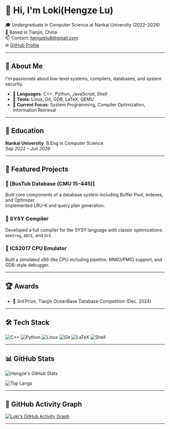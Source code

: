 <!-- ## Hi there 👋
-->
<!--
**Lllsir0202/Lllsir0202** is a ✨ _special_ ✨ repository because its `README.md` (this file) appears on your GitHub profile.

Here are some ideas to get you started:
-->
# 👋 Hi, I'm Loki(Hengze Lu)

🎓 Undergraduate in Computer Science at Nankai University (2022–2026)  
📍 Based in Tianjin, China  
📫 Contact: [hengzelu8@gmail.com](mailto:hengzelu8@gmail.com)  
🌐 [GitHub Profile](https://github.com/Lllsir0202)

---

## 🚀 About Me

I'm passionate about low-level systems, compilers, databases, and system security.

- 🔧 **Languages**: C++, Python, JavaScript, Shell
- 🧰 **Tools**: Linux, Git, GDB, LaTeX, QEMU
- 🌱 **Current Focus**: System Programming, Compiler Optimization, Information Retrieval

---

## 🧠 Education

**Nankai University**, B.Eng in Computer Science  
*Sep 2022 – Jun 2026*  

---

## 📂 Featured Projects

### 🔸 [BusTub Database (CMU 15-445)] 
Built core components of a database system including Buffer Pool, Indexes, and Optimizer.  
Implemented LRU-K and query plan generation.

### 🔸 SYSY Compiler  
Developed a full compiler for the SYSY language with classic optimizations: `mem2reg`, `ADCE`, and `DCE`.

### 🔸 ICS2017 CPU Emulator  
Built a simulated x86-like CPU including pipeline, MMIO/PMIO support, and GDB-style debugger.

---

## 🏆 Awards

- 🥉 3rd Prize, Tianjin OceanBase Database Competition (Dec. 2024)

---

## 🛠 Tech Stack

![C++](https://img.shields.io/badge/C++-00599C?style=flat&logo=cplusplus&logoColor=white)
![Python](https://img.shields.io/badge/Python-3776AB?style=flat&logo=python&logoColor=white)
![Linux](https://img.shields.io/badge/Linux-FCC624?style=flat&logo=linux&logoColor=black)
![Git](https://img.shields.io/badge/Git-F05032?style=flat&logo=git&logoColor=white)
![LaTeX](https://img.shields.io/badge/LaTeX-008080?style=flat&logo=latex&logoColor=white)
![Shell](https://img.shields.io/badge/Shell-121011?style=flat&logo=gnu-bash&logoColor=white)

---

## 📊 GitHub Stats

![Hengze's GitHub Stats](https://github-readme-stats.vercel.app/api?username=Lllsir0202&show_icons=true&theme=default&hide_rank=false)

![Top Langs](https://github-readme-stats.vercel.app/api/top-langs/?username=Lllsir0202&layout=compact&theme=default)

---

## 📅 GitHub Activity Graph

[![Loki's GitHub Activity Graph](https://github-readme-activity-graph.vercel.app/graph?username=Lllsir0202&theme=default)](https://github.com/ashutosh00710/github-readme-activity-graph)

---

<!--
_Thanks for visiting! Feel free to reach out or check out my projects._ 😊
-->

